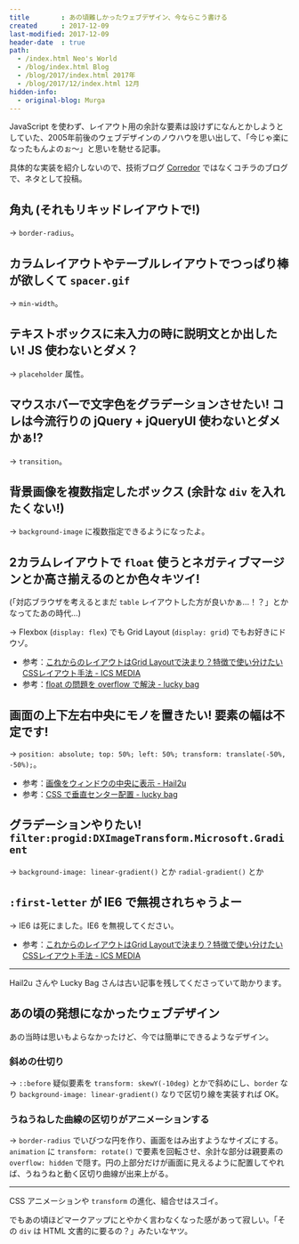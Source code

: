 ```yaml
---
title        : あの頃難しかったウェブデザイン、今ならこう書ける
created      : 2017-12-09
last-modified: 2017-12-09
header-date  : true
path:
  - /index.html Neo's World
  - /blog/index.html Blog
  - /blog/2017/index.html 2017年
  - /blog/2017/12/index.html 12月
hidden-info:
  - original-blog: Murga
---
```


JavaScript を使わず、レイアウト用の余計な要素は設けずになんとかしようとしていた、2005年前後のウェブデザインのノウハウを思い出して、「今じゃ楽になったもんよのぉ〜」と思いを馳せる記事。

具体的な実装を紹介しないので、技術ブログ [Corredor](https://neos21.hatenablog.com/) ではなくコチラのブログで、ネタとして投稿。

## 角丸 (それもリキッドレイアウトで!)

→ `border-radius`。

## カラムレイアウトやテーブルレイアウトでつっぱり棒が欲しくて `spacer.gif`

→ `min-width`。

## テキストボックスに未入力の時に説明文とか出したい! JS 使わないとダメ？

→ `placeholder` 属性。

## マウスホバーで文字色をグラデーションさせたい! コレは今流行りの jQuery + jQueryUI 使わないとダメかぁ!?

→ `transition`。

## 背景画像を複数指定したボックス (余計な `div` を入れたくない!)

→ `background-image` に複数指定できるようになったよ。

## 2カラムレイアウトで `float` 使うとネガティブマージンとか高さ揃えるのとか色々キツイ!

(「対応ブラウザを考えるとまだ `table` レイアウトした方が良いかぁ…！？」とかなってたあの時代…)

→ Flexbox (`display: flex`) でも Grid Layout (`display: grid`) でもお好きにドウゾ。

- 参考：[これからのレイアウトはGrid Layoutで決まり？特徴で使い分けたいCSSレイアウト手法 - ICS MEDIA](https://ics.media/entry/15921)
- 参考：[float の問題を overflow で解決 - lucky bag](http://www.lucky-bag.com/archives/2005/03/float_overflow.html)

## 画面の上下左右中央にモノを置きたい! 要素の幅は不定です!

→ `position: absolute; top: 50%; left: 50%; transform: translate(-50%, -50%);`。

- 参考：[画像をウィンドウの中央に表示 - Hail2u](https://hail2u.net/blog/webdesign/css_tips_2.html)
- 参考：[CSS で垂直センター配置 - lucky bag](http://www.lucky-bag.com/archives/2005/03/verticalalign_m.html)

## グラデーションやりたい! `filter:progid:DXImageTransform.Microsoft.Gradient`

→ `background-image: linear-gradient()` とか `radial-gradient()` とか

## `:first-letter` が IE6 で無視されちゃうよー

→ IE6 は死にました。IE6 を無視してください。

- 参考：[これからのレイアウトはGrid Layoutで決まり？特徴で使い分けたいCSSレイアウト手法 - ICS MEDIA](https://ics.media/entry/15921)

---

Hail2u さんや Lucky Bag さんは古い記事を残してくださっていて助かります。

## あの頃の発想になかったウェブデザイン

あの当時は思いもよらなかったけど、今では簡単にできるようなデザイン。

### 斜めの仕切り

→ `::before` 疑似要素を `transform: skewY(-10deg)` とかで斜めにし、`border` なり `background-image: linear-gradient()` なりで区切り線を実装すれば OK。

### うねうねした曲線の区切りがアニメーションする

→ `border-radius` でいびつな円を作り、画面をはみ出すようなサイズにする。`animation` に `transform: rotate()` で要素を回転させ、余計な部分は親要素の `overflow: hidden` で隠す。円の上部分だけが画面に見えるように配置してやれば、うねうねと動く区切り曲線が出来上がる。

---

CSS アニメーションや `transform` の進化、組合せはスゴイ。

でもあの頃ほどマークアップにとやかく言わなくなった感があって寂しい。「その `div` は HTML 文書的に要るの？」みたいなヤツ。
